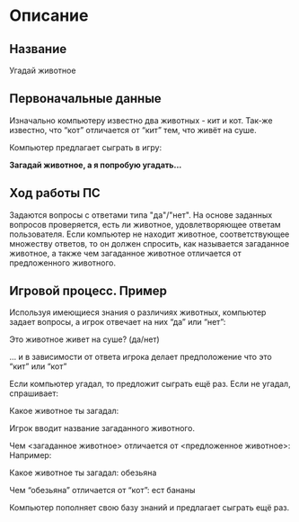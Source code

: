 # Описание

## Название
Угадай животное

## Первоначальные данные
Изначально компьютеру известно два животных - кит и кот. 
Так-же известно, что “кот” отличается от “кит” тем, что живёт на суше.

Компьютер предлагает сыграть в игру: 

**Загадай животное, а я попробую угадать...**

## Ход работы ПС
Задаются вопросы с ответами типа "да"/"нет". 
На основе заданных вопросов проверяется, есть ли животное, удовлетворяющее ответам пользователя.
Если компьютер не находит животное, соответствующее множеству ответов, то он должен спросить, как называется загаданное животное, а также чем загаданное животное отличается от предложенного животного.

## Игровой процесс. Пример

Используя имеющиеся знания о различиях животных, компьютер задает вопросы, а игрок отвечает на них “да” или “нет”:

Это животное живет на суше? (да/нет)

… и в зависимости от ответа игрока делает предположение что это “кит” или “кот”

Если компьютер угадал, то предложит сыграть ещё раз. Если не угадал, спрашивает:

Какое животное ты загадал:

Игрок вводит название загаданного животного.

Чем <загаданное животное> отличается от <предложенное животное>:
Например:

Какое животное ты загадал: обезьяна

Чем “обезьяна” отличается от “кот”: ест бананы

Компьютер пополняет свою базу знаний и предлагает сыграть ещё раз.
